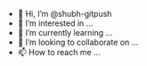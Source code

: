 - 👋 Hi, I’m @shubh-gitpush
- 👀 I’m interested in ...
- 🌱 I’m currently learning ...
- 💞️ I’m looking to collaborate on ...
- 📫 How to reach me ...

<!---
shubh-gitpush/shubh-gitpush is a ✨ special ✨ repository because its `README.md` (this file) appears on your GitHub profile.
You can click the Preview link to take a look at your changes.
--->
